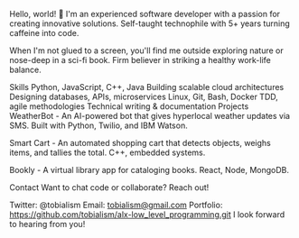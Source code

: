 Hello, world! 👋
I'm an experienced software developer with a passion for creating innovative solutions. Self-taught technophile with 5+ years turning caffeine into code.

When I'm not glued to a screen, you'll find me outside exploring nature or nose-deep in a sci-fi book. Firm believer in striking a healthy work-life balance.

Skills
Python, JavaScript, C++, Java
Building scalable cloud architectures
Designing databases, APIs, microservices
Linux, Git, Bash, Docker
TDD, agile methodologies
Technical writing & documentation
Projects
WeatherBot - An AI-powered bot that gives hyperlocal weather updates via SMS. Built with Python, Twilio, and IBM Watson.

Smart Cart - An automated shopping cart that detects objects, weighs items, and tallies the total. C++, embedded systems.

Bookly - A virtual library app for cataloging books. React, Node, MongoDB.

Contact
Want to chat code or collaborate? Reach out!

Twitter: @tobialism
Email: tobialism@gmail.com
Portfolio: https://github.com/tobialism/alx-low_level_programming.git
I look forward to hearing from you!
